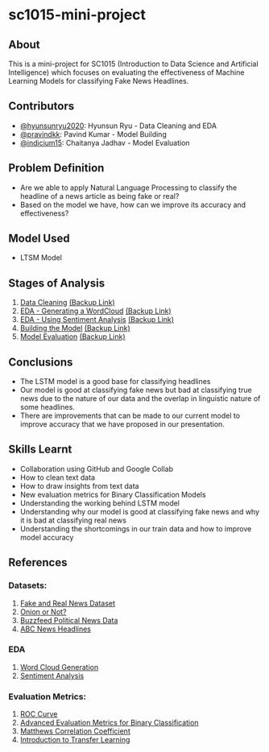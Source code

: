 # sc1015-mini-project
## About
This is a mini-project for SC1015 (Introduction to Data Science and Artificial Intelligence) which focuses on evaluating the effectiveness of Machine Learning Models for classifying Fake News Headlines.
## Contributors
- [@hyunsunryu2020](https://github.com/hyunsunryu2020): Hyunsun Ryu - Data Cleaning and EDA 
- [@pravindkk](https://github.com/pravindkk): Pavind Kumar - Model Building
- [@indicium15](https://github.com/indicium15): Chaitanya Jadhav - Model Evaluation
## Problem Definition
- Are we able to apply Natural Language Processing to classify the headline of a news article as being fake or real?
- Based on the model we have, how can we improve its accuracy and effectiveness?
## Model Used
- LTSM Model
## Stages of Analysis
1. [Data Cleaning](https://github.com/indicium15/sc1015-project/blob/main/Cleaning.ipynb) [(Backup Link)](https://nbviewer.org/github/indicium15/sc1015-project/blob/main/Cleaning.ipynb)
2. [EDA - Generating a WordCloud](https://github.com/indicium15/sc1015-project/blob/main/EDA.ipynb) [(Backup Link)](https://github.com/indicium15/sc1015-project/blob/main/EDA.ipynb)
3. [EDA - Using Sentiment Analysis](https://github.com/indicium15/sc1015-project/blob/main/SentimentAnalysis.ipynb) [(Backup Link)](https://github.com/indicium15/sc1015-project/blob/main/SentimentAnalysis.ipynb)
3. [Building the Model](https://github.com/indicium15/sc1015-project/blob/main/machineLearningLSTM.ipynb) [(Backup Link)](https://github.com/indicium15/sc1015-project/blob/main/machineLearningLSTM.ipynb)
4. [Model Evaluation](https://github.com/indicium15/sc1015-project/blob/main/Model%20Evaluation.ipynb) [(Backup Link)](https://github.com/indicium15/sc1015-project/blob/main/Model%20Evaluation.ipynb)

## Conclusions
- The LSTM model is a good base for classifying headlines
- Our model is good at classifying fake news but bad at classifying true news due to the nature of our data and the overlap in linguistic nature of some headlines.
- There are improvements that can be made to our current model to improve accuracy that we have proposed in our presentation.
## Skills Learnt
- Collaboration using GitHub and Google Collab
- How to clean text data
- How to draw insights from text data
- New evaluation metrics for Binary Classification Models
- Understanding the working behind LSTM model
- Understanding why our model is good at classifying fake news and why it is bad at classifying real news
- Understanding the shortcomings in our train data and how to improve model accuracy
## References
### Datasets:
1. [Fake and Real News Dataset](https://www.kaggle.com/datasets/clmentbisaillon/fake-and-real-news-dataset)
2. [Onion or Not?](https://www.kaggle.com/datasets/chrisfilo/onion-or-not)
3. [Buzzfeed Political News Data](https://github.com/BenjaminDHorne/fakenewsdata1)
4. [ABC News Headlines](https://www.kaggle.com/datasets/therohk/million-headlines)

### EDA
1. [Word Cloud Generation](https://www.datacamp.com/community/tutorials/wordcloud-python)
2. [Sentiment Analysis](https://towardsdatascience.com/a-beginners-guide-to-sentiment-analysis-in-python-95e354ea84f6)

### Evaluation Metrics:
1. [ROC Curve](https://machinelearningmastery.com/roc-curves-and-precision-recall-curves-for-imbalanced-classification/)
2. [Advanced Evaluation Metrics for Binary Classification](https://bmcgenomics.biomedcentral.com/articles/10.1186/s12864-019-6413-7#Sec8)
3. [Matthews Correlation Coefficient](https://biodatamining.biomedcentral.com/articles/10.1186/s13040-021-00244-z#Sec16)
4. [Introduction to Transfer Learning](https://machinelearningmastery.com/transfer-learning-for-deep-learning/)